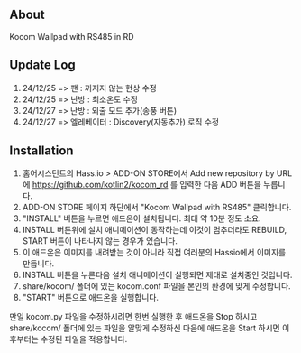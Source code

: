 ## About
Kocom Wallpad with RS485 in RD

## Update Log
1. 24/12/25 => 팬 : 꺼지지 않는 현상 수정
2. 24/12/25 => 난방 : 최소온도 수정
3. 24/12/27 => 난방 : 외출 모드 추가(송풍 버튼)
4. 24/12/27 => 엘레베이터 : Discovery(자동추가) 로직 수정

## Installation

1. 홈어시스턴트의 Hass.io > ADD-ON STORE에서 Add new repository by URL에 https://github.com/kotlin2/kocom_rd 를 입력한 다음 ADD 버튼을 누릅니다.
2. ADD-ON STORE 페이지 하단에서 "Kocom Wallpad with RS485" 클릭합니다.
3. "INSTALL" 버튼을 누르면 애드온이 설치됩니다. 최대 약 10분 정도 소요. 
4. INSTALL 버튼위에 설치 애니메이션이 동작하는데 이것이 멈추더라도 REBUILD, START 버튼이 나타나지 않는 경우가 있습니다.
5. 이 애드온은 이미지를 내려받는 것이 아니라 직접 여러분의 Hassio에서 이미지를 만듭니다.
6. INSTALL 버튼을 누른다음 설치 애니메이션이 실행되면 제대로 설치중인 것입니다.
7. share/kocom/ 폴더에 있는 kocom.conf 파일을 본인의 환경에 맞게 수정합니다.
8. "START" 버튼으로 애드온을 실행합니다.

만일 kocom.py 파일을 수정하시려면 한번 실행한 후 애드온을 Stop 하시고
share/kocom/ 폴더에 있는 파일을 알맞게 수정하신 다음에
애드온을 Start 하시면 이후부터는 수정된 파일을 적용합니다.
